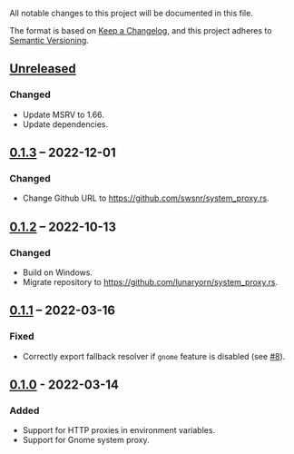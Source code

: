 All notable changes to this project will be documented in this file.

The format is based on [Keep a Changelog](https://keepachangelog.com/en/1.0.0/),
and this project adheres to [Semantic Versioning](https://semver.org/spec/v2.0.0.html).

## [Unreleased]

### Changed
- Update MSRV to 1.66.
- Update dependencies.

## [0.1.3] – 2022-12-01

### Changed
- Change Github URL to <https://github.com/swsnr/system_proxy.rs>.

## [0.1.2] – 2022-10-13

### Changed
- Build on Windows.
- Migrate repository to <https://github.com/lunaryorn/system_proxy.rs>.

## [0.1.1] – 2022-03-16

### Fixed
- Correctly export fallback resolver if `gnome` feature is disabled (see [#8]).

[#8]: https://codeberg.org/flausch/system_proxy.rs/issues/8

## [0.1.0] - 2022-03-14

### Added
- Support for HTTP proxies in environment variables.
- Support for Gnome system proxy.

[Unreleased]: https://github.com/swsnr/system_proxy.rs/compare/v0.1.3...HEAD
[0.1.3]: https://github.com/swsnr/system_proxy.rs/compare/v0.1.2...v0.1.3
[0.1.2]: https://github.com/swsnr/system_proxy.rs/compare/v0.1.1...v0.1.2
[0.1.1]: https://github.com/swsnr/system_proxy.rs/compare/v0.1.0...v0.1.1
[0.1.0]: https://github.com/swsnr/system_proxy.rs/releases/tag/v0.1.0


